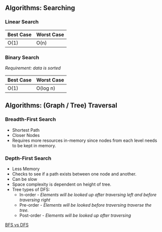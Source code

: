 ## Algorithms: Searching

### Linear Search
| Best Case | Worst Case |
|-----------|------------|
|    O(1)   |    O(n)    |


### Binary Search
*Requirement: data is sorted*

| Best Case | Worst Case |
|-----------|------------|
|    O(1)   |  O(log n)  |

## Algorithms: (Graph / Tree) Traversal

### Breadth-First Search

* Shortest Path
* Closer Nodes
* Requires more resources in-memory since nodes from each level needs to be kept in memory.

### Depth-First Search
* Less Memory
* Checks to see if a path exists between one node and another.
* Can be slow
* Space complexity is dependent on height of tree.
* Tree types of DFS:
  * In-order - *Elements will be looked up after traversing left and before traversing right*
  * Pre-order - *Elements will be looked before traversing traverse the tree.*
  * Post-order - *Elements will be looked up after traversing*

[BFS vs DFS](https://stackoverflow.com/questions/9844193/what-is-the-time-and-space-complexity-of-a-breadth-first-and-depth-first-tree-tr)
